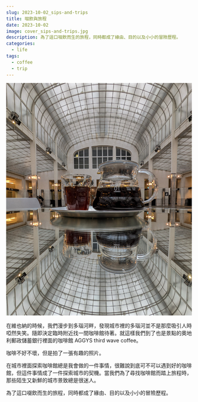 ```yaml
---
slug: 2023-10-02_sips-and-trips
title: 啜飲與旅程
date: 2023-10-02
image: cover_sips-and-trips.jpg
description: 為了這口啜飲而生的旅程，同時都成了緣由、目的以及小小的冒險歷程。
categories:
  - life
tags:
  - coffee
  - trip
---
```


![sips and trips](./cover_sip-and-trips.jpg)

在維也納的時候，我們漫步到多瑙河畔，發現城市裡的多瑙河並不是那麼吸引人時啞然失笑。隨即決定臨時附近找一間咖啡館待著。就這樣我們到了也是景點的奧地利郵政儲蓄銀行裡面的咖啡館 AGGYS third wave coffee。

咖啡不好不壞，但是拍了一張有趣的照片。

在城市裡面探索咖啡館總是我會做的一件事情，很難說到底可不可以遇到好的咖啡館，但這件事情成了一件探索城市的契機。當我們為了尋找咖啡館而踏上旅程時，那些陌生又新鮮的城市景致總是很迷人。

為了這口啜飲而生的旅程，同時都成了緣由、目的以及小小的冒險歷程。
